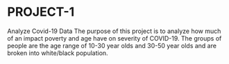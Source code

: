 # PROJECT-1
Analyze Covid-19 Data
The purpose of this project is to analyze how much of an impact poverty and age have on severity of COVID-19. The groups of people are the age range of 10-30 year olds and 30-50 year olds and are broken into white/black population.
